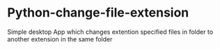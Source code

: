 # Python-change-file-extension
Simple desktop App which changes extention specified files in folder to another extension in the same folder
